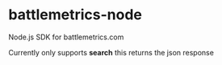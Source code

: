 # battlemetrics-node
Node.js SDK for battlemetrics.com

Currently only supports **search** this returns the json response
